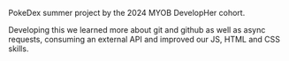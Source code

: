 PokeDex summer project by the 2024 MYOB DevelopHer cohort.

Developing this we learned more about git and github as well as async requests, consuming an external API and improved our JS, HTML and CSS skills.
